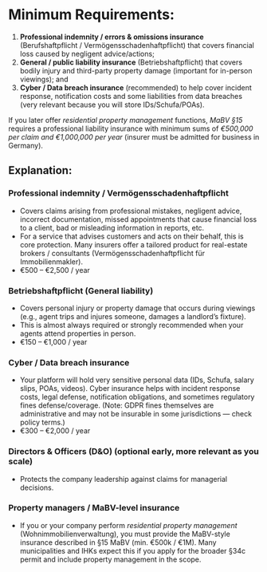 # Minimum Requirements:

1. **Professional indemnity / errors & omissions insurance** (Berufshaftpflicht / Vermögensschadenhaftpflicht) that covers financial loss caused by negligent advice/actions;
2. **General / public liability insurance** (Betriebshaftpflicht) that covers bodily injury and third-party property damage (important for in-person viewings); and
3. **Cyber / Data breach insurance** (recommended) to help cover incident response, notification costs and some liabilities from data breaches (very relevant because you will store IDs/Schufa/POAs).

If you later offer *residential property management* functions, *MaBV §15* requires a professional liability insurance with minimum sums of *€500,000 per claim and €1,000,000 per year* (insurer must be admitted for business in Germany).

## Explanation:

### **Professional indemnity / Vermögensschadenhaftpflicht**

  * Covers claims arising from professional mistakes, negligent advice, incorrect documentation, missed appointments that cause financial loss to a client, bad or misleading information in reports, etc.
  * For a service that advises customers and acts on their behalf, this is core protection. Many insurers offer a tailored product for real-estate brokers / consultants (Vermögensschadenhaftpflicht für Immobilienmakler).
  * €500 – €2,500 / year

### **Betriebshaftpflicht (General liability)**

  * Covers personal injury or property damage that occurs during viewings (e.g., agent trips and injures someone, damages a landlord’s fixture).
  * This is almost always required or strongly recommended when your agents attend properties in person.
  * €150 – €1,000 / year

### **Cyber / Data breach insurance**

  * Your platform will hold very sensitive personal data (IDs, Schufa, salary slips, POAs, videos). Cyber insurance helps with incident response costs, legal defense, notification obligations, and sometimes regulatory fines defense/coverage. (Note: GDPR fines themselves are administrative and may not be insurable in some jurisdictions — check policy terms.)
  *  €300 – €2,000 / year

### **Directors & Officers (D\&O)** (optional early, more relevant as you scale)

  * Protects the company leadership against claims for managerial decisions.

### **Property managers / MaBV-level insurance**

  * If you or your company perform *residential property management* (Wohnimmobilienverwaltung), you must provide the MaBV-style insurance described in §15 MaBV (min. €500k / €1M). Many municipalities and IHKs expect this if you apply for the broader §34c permit and include property management in the scope.
